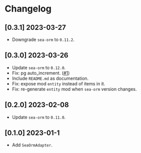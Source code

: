 # Changelog

## [0.3.1] 2023-03-27

- Downgrade `sea-orm` to `0.11.2`.

## [0.3.0] 2023-03-26

- Update `sea-orm` to `0.12.0`.
- Fix: pg auto_increment. ([#1](https://github.com/ZihanType/sea-orm-adapter/pull/1))
- Include `README.md` as documentation.
- Fix: expose mod `entity` instead of items in it.
- Fix: re-generate `entity` mod when `sea-orm` version changes.

## [0.2.0] 2023-02-08

- Update `sea-orm` to `0.11.0`.

## [0.1.0] 2023-01-1

- Add `SeaOrmAdapter`.
